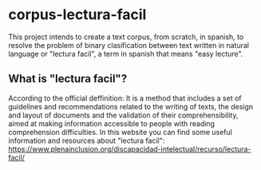 # corpus-lectura-facil
This project intends to create a text corpus, from scratch, in spanish, to resolve the problem of binary clasification between text written in natural language or "lectura facil", a term in spanish that means "easy lecture".

## What is "lectura facil"?
According to the official deffinition: It is a method that includes a set of guidelines and recommendations related to the writing of texts, the design and layout of documents and the validation of their comprehensibility, aimed at making information accessible to people with reading comprehension difficulties.
In this website you can find some useful information and resources about "lectura facil": https://www.plenainclusion.org/discapacidad-intelectual/recurso/lectura-facil/

